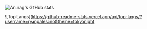 ![Anurag's GitHub stats](https://github-readme-stats.vercel.app/api?username=ryanpalesano&theme=calm)

![Top Langs](https://github-readme-stats.vercel.app/api/top-langs/?username=ryanpalesano&theme=tokyonight

